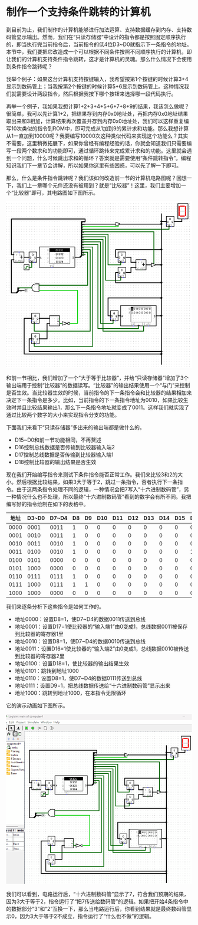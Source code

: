 # 制作一个支持条件跳转的计算机

到目前为止，我们制作的计算机能够进行加法运算、支持数据缓存到内存、支持数码管显示输出。然而，我们在“只读存储器”中设计的指令都是按照固定顺序执行的，即当执行完当前指令后，当前指令的低4位D3~D0就指示下一条指令的地址。本节中，我们要把它改造成一个可以根据不同条件按照不同顺序执行的计算机，即让我们的计算机支持条件指令跳转，这才是计算机的灵魂。那么什么情况下会使用到条件指令跳转呢？

我举个例子：如果这台计算机支持按键输入，我希望按第1个按键的时候计算3+4显示到数码管上；当我按第2个按键的时候计算5+6显示到数码管上。这种情况我们就需要设计两段指令，然后根据我按下哪个按钮来选择哪一段代码执行。

再举一个例子，我如果我想计算1+2+3+4+5+6+7+8+9的结果，我该怎么做呢？很简单，我可以先计算1+2，把结果存到内存0x0地址处，再把内存0x0地址结果取出来和3相加，计算结果再次覆盖并存到内存0x0地址处，我们可以这样重复编写10次类似的指令到ROM中，即可完成从1加到9的累计求和功能。那么我想计算从1一直加到10000呢？我要编写10000次这种类似代码来实现这个功能么？其实不需要，这里稍微拓展下，如果你曾经有编程经验的话，你就会知道我们只需要编写一段两个数求和的功能即可，通过循环跳转来完成累计求和的功能。这里就会遇到一个问题，什么时候跳出求和的循环？答案就是需要使用“条件跳转指令”。编程知识我们下一章节会讲解，所以如果你这里有些困惑，可以先了解一下即可。

那么，什么是条件指令跳转呢？我们该如何改造前一节的计算机电路图呢？回想一下，我们上一章哪个元件还没有被用到？就是“比较器”！这里，我们主要增加一个“比较器”即可，其电路图如下图所示。

![](pic/5-6.gif)

和前一节相比，我们增加了一个“大于等于比较器”，并给“只读存储器”增加了3个输出端用于控制“比较器”的数据读写。“比较器”的输出结果使用一个“与门”来控制是否生效。当比较器生效的时候，当前指令的下一条指令会和比较器的结果相加来决定下一条指令是多少。比如，当前指令的下一条指令地址为0010，如果比较生效时并且比较结果输出1，那么下一条指令地址就变成了0011。这样我们就实现了通过比较两个数字的大小来实现指令分支的功能。

下面我们来看下“只读存储器”多出来的输出端都是做什么的。
* D15~D0和前一节功能相同，不再赘述
* D16控制总线数据是否传输到比较器输入端2
* D17控制总线数据是否传输到比较器输入端1
* D18控制比较器的输出结果是否生效

现在我们开始编写指令来测试下条件指令能否正常工作。我们来比较3和2的大小。然后根据比较结果，如果3大于等于2，跳过一条指令，否者执行下一条指令。由于这两条指令处理不同的逻辑，一种情况会把7写入“十六进制数码管”，另一种情况什么也不处理，所以最终“十六进制数码管”看到的数字会有所不同。我把编写好的指令绘制在如下的表格中。

|地址|D3~D0|D7~D4|D8|D9|D10|D11|D12|D13|D14|D15|D16|D17|D18|十六进制|
|-|-|-|-|-|-|-|-|-|-|-|-|-|-|-|
|0000|0001|0011|1|0|0|0|0|0|0|0|0|0|0|0x131|
|0001|0010|0011|1|0|0|0|0|0|0|0|0|1|0|0x20132|
|0010|0011|0010|1|0|0|0|0|0|0|0|0|0|0|0x123|
|0011|0100|0010|1|0|0|0|0|0|0|0|1|0|0|0x10124|
|0100|0101|0000|0|0|0|0|0|0|0|0|0|0|1|0x40005|
|0101|1000|0000|0|0|0|0|0|0|0|0|0|0|0|0x8|
|0110|0111|0111|1|0|0|0|0|0|0|0|0|0|0|0x177|
|0111|1000|0111|1|1|0|0|0|0|0|0|0|0|0|0x378|
|1000|1000|0000|0|0|0|0|0|0|0|0|0|0|0|0x8|

我们来逐条分析下这些指令是如何工作的。

* 地址0000：设置D8=1，使D7~D4的数据0011传送到总线
* 地址0001：设置D17=1使比较器的“输入端1”由0变成1，总线数据0011被保存到比较器的寄存器1里
* 地址0010：设置D8=1，使D7~D4的数据0010传送到总线
* 地址0011：设置D16=1使比较器的“输入端2”由0变成1，总线数据0010被传送到比较器的寄存器2里
* 地址0100：设置D18=1，使比较器的输出结果生效
* 地址0101：跳转到地址1000
* 地址0110：设置D8=1，使D7~D4的数据0111传送到总线
* 地址0111：设置D9=1，把总线数据传送给“十六进制数码管”显示出来
* 地址1000：跳转到地址1000，在本指令无限循环

它的演示动画如下图所示。

![](pic/5-7.gif)

我们可以看到，电路运行后，“十六进制数码管”显示了7，符合我们预期的结果，因为3大于等于2，指令运行了“把7传送给数码管”的逻辑。如果把开始4条指令中的数据部分“3”和“2”互换一下，那么当电路运行后，你看到结果就是最终数码管显示0，因为3大于等于2不成立，指令运行了“什么也不做”的逻辑。